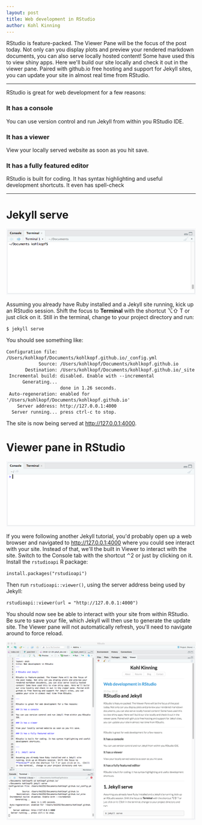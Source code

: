 ```yaml
---
layout: post 
title: Web development in RStudio
author: Kohl Kinning
---
```


RStudio is feature-packed. The Viewer Pane will be the focus of the post today. Not only can you display plots and preview your rendered markdown documents, you can also serve locally hosted content! Some have used this to view shiny apps. Here we'll build our site locally and check it out in the viewer pane. Paired with github.io free hosting and support for Jekyll sites, you can update your site in almost real time from RStudio.

---

RStudio is great for web development for a few reasons:

### It has a console

You can use version control and run Jekyll from within you RStudio IDE.

### It has a viewer

View your locally served website as soon as you hit save.

### It has a fully featured editor

RStudio is built for coding. It has syntax highlighting and useful development shortcuts. It even has spell-check

---

# Jekyll serve

![terminal](/img/2018-12-20-jekyll_dev/terminal.png)

Assuming you already have Ruby installed and a Jekyll site running, kick up an RStudio session. Shift the focus to **Terminal** with the shortcut ⌥⇧ T or just click on it. Still in the terminal,  change to your project directory and run:

```{bash}
$ jekyll serve
```

You should see something like:

```{bash}
Configuration file: /Users/kohlkopf/Documents/kohlkopf.github.io/_config.yml
            Source: /Users/kohlkopf/Documents/kohlkopf.github.io
       Destination: /Users/kohlkopf/Documents/kohlkopf.github.io/_site
 Incremental build: disabled. Enable with --incremental
      Generating...
                    done in 1.26 seconds.
 Auto-regeneration: enabled for '/Users/kohlkopf/Documents/kohlkopf.github.io'
    Server address: http://127.0.0.1:4000
  Server running... press ctrl-c to stop.
```

The site is now being served at http://127.0.0.1:4000.

# Viewer pane in RStudio

![console](/img/2018-12-20-jekyll_dev/console.png)

If you were following another Jekyll tutorial, you'd probably open up a web browser and navigated to http://127.0.0.1:4000 where you could see interact with your site. Instead of that, we'll  the built in Viewer to interact with the site. Switch to the Console tab with the shortcut ⌃2 or just by clicking on it. Install the `rstudioapi` R package:

```{r}
install.packages("rstudioapi")
```

Then run `rstudioapi::viewer()`, using the server address being used by Jekyll:

```{r}
rstudioapi::viewer(url = "http://127.0.0.1:4000")
```

You should now see be able to interact with your site from within RStudio. Be sure to save your file, which Jekyll will then use to generate the update site. The Viewer pane will not automatically refresh, you'll need to navigate around to force reload.

![window](/img/2018-12-20-jekyll_dev/window.png)

